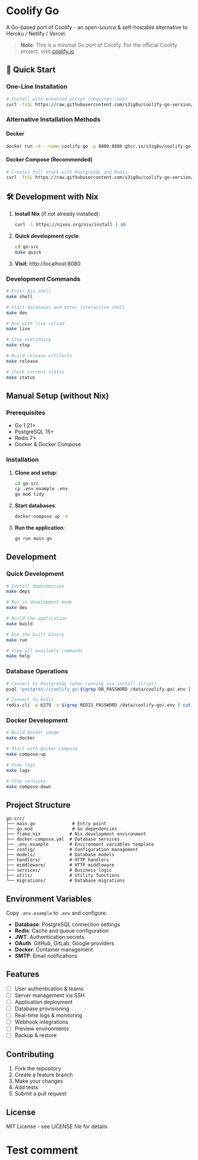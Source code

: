 # Coolify Go

A Go-based port of Coolify - an open-source & self-hostable alternative to Heroku / Netlify / Vercel.

> **Note**: This is a minimal Go port of Coolify. For the official Coolify project, visit [coolify.io](https://coolify.io)

## 🚀 Quick Start

### One-Line Installation
```bash
# Install with enhanced script (requires root)
curl -fsSL https://raw.githubusercontent.com/s3ig8u/coolify-go-version/main/go-src/install.sh | sudo bash
```

### Alternative Installation Methods

#### Docker
```bash
docker run -d --name coolify-go -p 8080:8080 ghcr.io/s3ig8u/coolify-go-version:latest
```

#### Docker Compose (Recommended)
```bash
# Creates full stack with PostgreSQL and Redis
curl -fsSL https://raw.githubusercontent.com/s3ig8u/coolify-go-version/main/go-src/install.sh | sudo bash
```

## 🛠️ Development with Nix

1. **Install Nix** (if not already installed):
   ```bash
   curl -L https://nixos.org/nix/install | sh
   ```

2. **Quick development cycle**:
   ```bash
   cd go-src
   make quick
   ```

3. **Visit**: http://localhost:8080

### Development Commands

```bash
# Enter Nix shell
make shell

# Start databases and enter interactive shell
make dev

# Run with live reload
make live

# Stop everything
make stop

# Build release artifacts
make release

# Check current status
make status
```

## Manual Setup (without Nix)

### Prerequisites
- Go 1.21+
- PostgreSQL 15+
- Redis 7+
- Docker & Docker Compose

### Installation

1. **Clone and setup**:
   ```bash
   cd go-src
   cp .env.example .env
   go mod tidy
   ```

2. **Start databases**:
   ```bash
   docker-compose up -d
   ```

3. **Run the application**:
   ```bash
   go run main.go
   ```

## Development

### Quick Development
```bash
# Install dependencies
make deps

# Run in development mode
make dev

# Build the application
make build

# Run the built binary
make run

# View all available commands
make help
```

### Database Operations
```bash
# Connect to PostgreSQL (when running via install script)
psql "postgres://coolify_go:$(grep DB_PASSWORD /data/coolify-go/.env | cut -d= -f2)@localhost:5432/coolify_go"

# Connect to Redis
redis-cli -p 6379 -a $(grep REDIS_PASSWORD /data/coolify-go/.env | cut -d= -f2)
```

### Docker Development
```bash
# Build Docker image
make docker

# Start with Docker Compose
make compose-up

# View logs
make logs

# Stop services
make compose-down
```

## Project Structure

```
go-src/
├── main.go              # Entry point
├── go.mod               # Go dependencies
├── flake.nix           # Nix development environment
├── docker-compose.yml  # Database services
├── .env.example        # Environment variables template
├── config/             # Configuration management
├── models/             # Database models
├── handlers/           # HTTP handlers
├── middleware/         # HTTP middleware
├── services/           # Business logic
├── utils/              # Utility functions
└── migrations/         # Database migrations
```

## Environment Variables

Copy `.env.example` to `.env` and configure:

- **Database**: PostgreSQL connection settings
- **Redis**: Cache and queue configuration
- **JWT**: Authentication secrets
- **OAuth**: GitHub, GitLab, Google providers
- **Docker**: Container management
- **SMTP**: Email notifications

## Features

- [ ] User authentication & teams
- [ ] Server management via SSH
- [ ] Application deployment
- [ ] Database provisioning
- [ ] Real-time logs & monitoring
- [ ] Webhook integrations
- [ ] Preview environments
- [ ] Backup & restore

## Contributing

1. Fork the repository
2. Create a feature branch
3. Make your changes
4. Add tests
5. Submit a pull request

## License

MIT License - see LICENSE file for details
# Test comment
